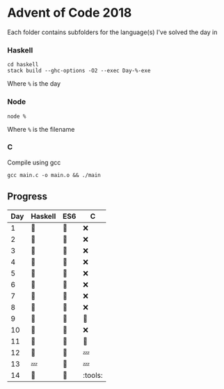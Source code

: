 # Advent of Code 2018

Each folder contains subfolders for the language(s) I've solved the day in

### Haskell

```shell
cd haskell
stack build --ghc-options -O2 --exec Day-%-exe
```
Where `%` is the day

### Node
```shell
node %
```
Where `%` is the filename

### C
Compile using gcc
```shell
gcc main.c -o main.o && ./main
```

## Progress

| Day | Haskell | ES6        | C       |
| --- | ------- | ---------- | ------- |
| 1   | :tada:  | :tada:     | :x:     |
| 2   | :tada:  | :tada:     | :x:     |
| 3   | :tada:  | :thinking: | :x:     |
| 4   | :tada:  | :thinking: | :x:     |
| 5   | :tada:  | :tada:     | :x:     |
| 6   | :tada:  | :thinking: | :x:     |
| 7   | :tada:  | :thinking: | :x:     |
| 8   | :tada:  | :thinking: | :x:     |
| 9   | :tada:  | :thinking: | :tada:  |
| 10  | :tada:  | :thinking: | :x:     |
| 11  | :tada:  | :thinking: | :tada:  |
| 12  | :tada:  | :thinking: | :zzz:   |
| 13  | :zzz:   | :tada:     | :zzz:   |
| 14  | :tada:  | :thinking: | :tools: |
